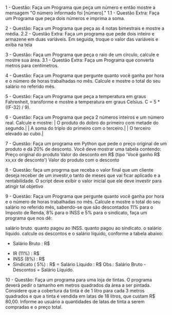  1 - Questão: Faça um Programa que peça um número e então mostre a mensagem "O número informado foi [número]."
    1.1 - Questão Extra: Faça um Programa que peça dois números e imprima a soma. 

 2 - Questão: Faça um Programa que peça as 4 notas bimestrais e mostre a média.
   2.2 - Questão Extra: Faça um programa que pede dois inteiro e armazene em duas variáveis. Em seguida, troque o valor das variáveis e exiba na tela

 3 - Questão: Faça um Programa que peça o raio de um círculo, calcule e mostre sua área.
    3.1 - Questão Extra: Faça um Programa que converta metros para centímetros.

 4 - Questão: Faça um Programa que pergunte quanto você ganha por hora e o número de horas trabalhadas no mês. Calcule e mostre o total do seu salário no referido mês.

 5 - Questão: Faça um Programa que peça a temperatura em graus Fahrenheit, transforme e mostre a temperatura em graus Celsius. C = 5 * ((F-32) / 9). 

 6 - Questão: Faça um Programa que peça 2 números inteiros e um número real. Calcule e mostre:
|   O produto do dobro do primeiro com metade do segundo.|
|   A soma do triplo do primeiro com o terceiro.|
|   O terceiro elevado ao cubo.|

7 - Questão: Faça um programa em Python que pede o preço original de um produto e dá 20% de desconto. Você deve mostrar uma tabela contendo:
    Preço original do produto
    Valor do desconto em R$ (tipo 'Você ganho R$ xx,xx de desconto')
    Valor do produto com o desconto

8 - Questão: faça um progrma que receba o valor final que um cliente deseja receber de um investir,o tanto de meses que vai ficar aplicado e a rentabilidade. O script deve exibir o valor inicial que ele deve investir para atingir tal objetivo

9 - Questão: Faça um Programa que pergunte quanto você ganha por hora e o número de horas trabalhadas no mês. Calcule e mostre o total do seu salário no referido mês, sabendo-se que são descontados 11% para o Imposto de Renda, 8% para o INSS e 5% para o sindicato, faça um programa que nos dê:

   salário bruto.
   quanto pagou ao INSS.
   quanto pagou ao sindicato.
   o salário líquido.
   calcule os descontos e o salário líquido, conforme a tabela abaixo:
   + Salário Bruto : R$
   - IR (11%) : R$
   - INSS (8%) : R$
   - Sindicato ( 5%) : R$
   = Salário Liquido : R$
   Obs.: Salário Bruto - Descontos = Salário Líquido.

10 - Questão: Faça um programa para uma loja de tintas. O programa deverá pedir o tamanho em metros quadrados da área a ser pintada. Considere que a cobertura da tinta é de 1 litro para cada 3 metros quadrados e que a tinta é vendida em latas de 18 litros, que custam R$ 80,00. Informe ao usuário a quantidades de latas de tinta a serem compradas e o preço total.
